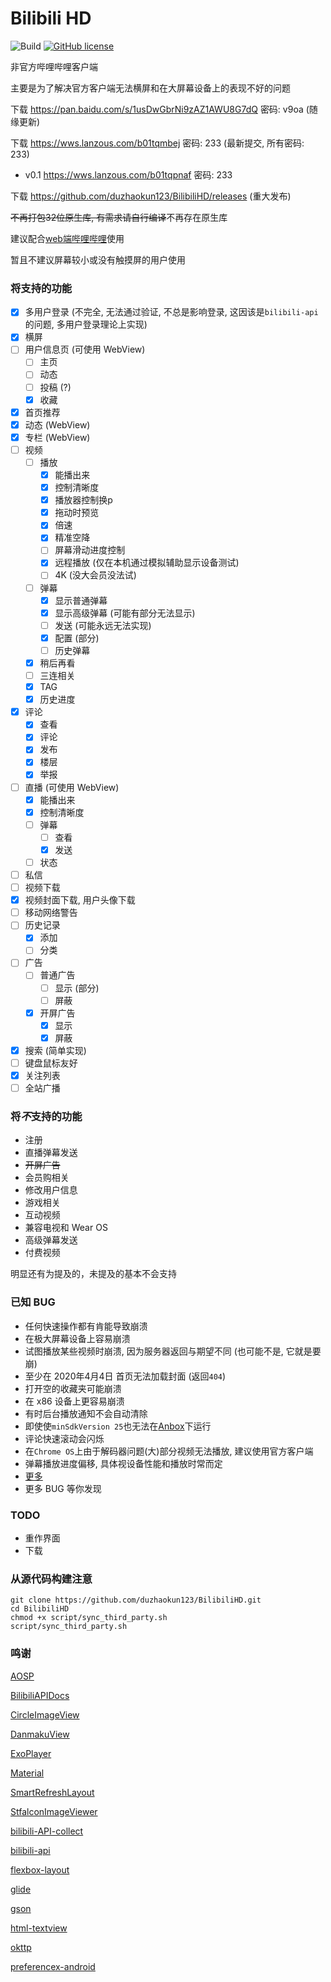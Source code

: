 # Bilibili HD
![Build](https://github.com/duzhaokun123/BilibiliHD/workflows/Build/badge.svg)
[![GitHub license](https://img.shields.io/github/license/duzhaokun123/BilibiliHD)](https://github.com/duzhaokun123/BilibiliHD/blob/dev/LICENSE)

非官方哔哩哔哩客户端

主要是为了解决官方客户端无法横屏和在大屏幕设备上的表现不好的问题

下载 https://pan.baidu.com/s/1usDwGbrNi9zAZ1AWU8G7dQ 密码: v9oa (随缘更新)

下载 https://wws.lanzous.com/b01tqmbej 密码: 233 (最新提交, 所有密码: 233)

- v0.1 https://wws.lanzous.com/b01tqpnaf 密码: 233

下载 https://github.com/duzhaokun123/BilibiliHD/releases (重大发布)

~~不再打包32位原生库, 有需求请自行编译~~不再存在原生库

建议配合[web端哔哩哔哩](https://www.bilibili.com)使用

暂且不建议屏幕较小或没有触摸屏的用户使用

### 将支持的功能
- [x] 多用户登录 (不完全, 无法通过验证, 不总是影响登录, 这因该是`bilibili-api`的问题, 多用户登录理论上实现)
- [x] 横屏
- [ ] 用户信息页 (可使用 WebView)
    - [ ] 主页
    - [ ] 动态
    - [ ] 投稿 (?)
    - [x] 收藏
- [x] 首页推荐
- [x] 动态 (WebView)
- [x] 专栏 (WebView)
- [ ] 视频
    - [ ] 播放
        - [x] 能播出来
        - [x] 控制清晰度
        - [x] 播放器控制换p
        - [x] 拖动时预览
        - [x] 倍速
        - [x] 精准空降
        - [ ] 屏幕滑动进度控制
        - [x] 远程播放 (仅在本机通过模拟辅助显示设备测试)
        - [ ] 4K (没大会员没法试)
    - [ ] 弹幕
        - [x] 显示普通弹幕
        - [x] 显示高级弹幕 (可能有部分无法显示)
        - [ ] 发送 (可能永远无法实现)
        - [x] 配置 (部分)
        - [ ] 历史弹幕
    - [x] 稍后再看
    - [ ] 三连相关
    - [x] TAG
    - [x] 历史进度
- [x] 评论
    - [x] 查看
    - [x] 评论
    - [x] 发布
    - [x] 楼层
    - [x] 举报
- [ ] 直播 (可使用 WebView)
    - [x] 能播出来
    - [x] 控制清晰度
    - [ ] 弹幕
        - [ ] 查看
        - [x] 发送
    - [ ] 状态
- [ ] 私信
- [ ] 视频下载
- [x] 视频封面下载, 用户头像下载
- [ ] 移动网络警告
- [ ] 历史记录
    - [x] 添加
    - [ ] 分类
- [ ] 广告
    - [ ] 普通广告
        - [ ] 显示 (部分)
        - [ ] 屏蔽
    - [x] 开屏广告
        - [x] 显示
        - [x] 屏蔽
- [x] 搜索 (简单实现)
- [ ] 键盘鼠标友好
- [x] 关注列表
- [ ] 全站广播

### 将***不***支持的功能
- 注册
- 直播弹幕发送
- ~~开屏广告~~
- 会员购相关
- 修改用户信息
- 游戏相关
- 互动视频
- 兼容电视和 Wear OS
- 高级弹幕发送
- 付费视频

明显还有为提及的，未提及的基本不会支持

### 已知 BUG
- 任何快速操作都有肯能导致崩溃
- 在极大屏幕设备上容易崩溃
- 试图播放某些视频时崩溃, 因为服务器返回与期望不同 (也可能不是, 它就是要崩)
- 至少在 2020年4月4日 首页无法加载封面 (返回`404`)
- 打开空的收藏夹可能崩溃
- 在 x86 设备上更容易崩溃
- 有时后台播放通知不会自动清除
- 即使使`minSdkVersion 25`也无法在[Anbox](https://anbox.io)下运行
- 评论快速滚动会闪烁
- 在`Chrome OS`上由于解码器问题(大)部分视频无法播放, 建议使用官方客户端
- 弹幕播放进度偏移, 具体视设备性能和播放时常而定
- [更多](https://github.com/duzhaokun123/BilibiliHD/issues?q=is%3Aissue+is%3Aopen+label%3Abug)
- 更多 BUG 等你发现

### TODO
- 重作界面
- 下载

### 从源代码构建注意
```shell script
git clone https://github.com/duzhaokun123/BilibiliHD.git
cd BilibiliHD
chmod +x script/sync_third_party.sh
script/sync_third_party.sh
```

### 鸣谢
[AOSP](https://source.android.com)

[BilibiliAPIDocs](https://github.com/fython/BilibiliAPIDocs)

[CircleImageView](https://github.com/hdodenhof/CircleImageView)

[DanmakuView](https://github.com/duzhoakun123/DanmakuView)

[ExoPlayer](https://exoplayer.dev/)

[Material](https://material.io)

[SmartRefreshLayout](https://github.com/scwang90/SmartRefreshLayout)

[StfalconImageViewer](https://github.com/stfalcon-studio/StfalconImageViewer)

[bilibili-API-collect](https://github.com/SocialSisterYi/bilibili-API-collect)

[bilibili-api](https://github.com/czp3009/bilibili-api)

[flexbox-layout](https://github.com/google/flexbox-layout)

[glide](https://bumptech.github.io/glide/)

[gson](https://github.com/google/gson)

[html-textview](https://github.com/SufficientlySecure/html-textview)

[okttp](https://square.github.io/okhttp/)

[preferencex-android](https://github.com/takisoft/preferencex-android)
